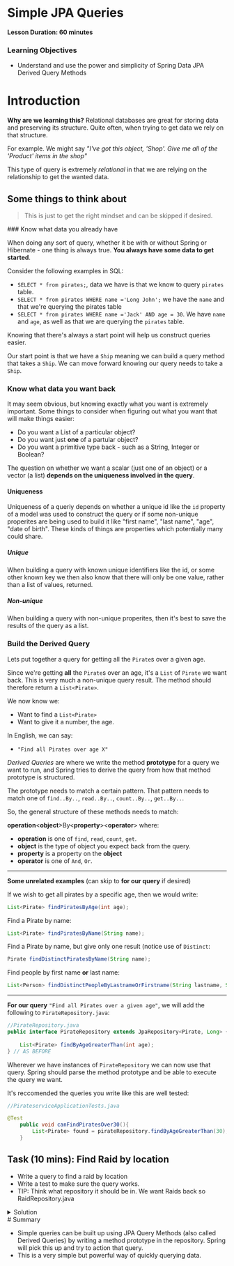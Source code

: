 # Simple JPA Queries

**Lesson Duration: 60 minutes**

### Learning Objectives
- Understand and use the power and simplicity of Spring Data JPA Derived Query Methods

# Introduction
**Why are we learning this?** Relational databases are great for storing data and preserving its structure. Quite often, when trying to get data we rely on that structure.

For example. We might say *"I've got this object, 'Shop'. Give me all of the 'Product' items in the shop"*

This type of query is extremely *relational* in that we are relying on the relationship to get the wanted data.

## Some things to think about
> This is just to get the right mindset and can be skipped if desired.



### Know what data you already have

When doing any sort of query, whether it be with or without Spring or Hibernate - one thing is always true.
**You always have some data to get started**.

Consider the following examples in SQL:

* `SELECT * from pirates;`, data we have is that we know to query `pirates` table.
* `SELECT * from pirates WHERE name ='Long John';` we have the `name` and that we're querying the pirates table
* `SELECT * from pirates WHERE name ='Jack' AND age = 30`. We have `name` and `age`, as well as that we are querying the `pirates` table.

Knowing that there's always a start point will help us construct queries easier.

Our start point is that we have a `Ship` meaning we can build a query method that takes a `Ship`. We can move forward knowing our query needs to take a `Ship`.




###  Know what data you want back

It may seem obvious, but knowing exactly what you want is extremely important. Some things to consider when figuring out what you want that will make things easier:

- Do you want a List of a particular object?
- Do you want just **one** of a partular object?
- Do you want a primitive type back - such as a String, Integer or Boolean?




The question on whether we want a scalar (just one of an object) or a vector (a list) **depends on the uniqueness involved in the query**.

#### Uniqueness
Uniqueness of a queriy depends on whether a unique id like the `id` property of a model was used to construct the query or if some non-unique properites are being used to build it like "first name", "last name", "age", "date of birth". These kinds of things are properties which potentially many could share.

##### Unique
When building a query with known unique identifiers like the id, or some other known key we then also know that there will only be one value, rather than a list of values, returned.


##### Non-unique

When building a query with non-unique properites, then it's best to save the results of the query as a list.

<a name="build_query"></a>
### Build the Derived Query

Lets put together a query for getting all the `Pirate`s over a given age.

Since we're getting **all** the `Pirate`s over an age, it's a `List` of `Pirate` we want back. This is very much a non-unique query result. The method should therefore return a `List<Pirate>`.

We now know we:

* Want to find a `List<Pirate>`
* Want to give it a number, the age.


In English, we can say:

* `"Find all Pirates over age X"`



*Derived Queries* are where we write the method **prototype** for a query we want to run, and Spring tries to derive the query from how that method prototype is structured.


The prototype needs to match a certain pattern. That pattern needs to match one of `find..By..`, `read..By..`, `count..By..`, `get..By..`.

So, the general structure of these methods needs to match:

**operation**<**object**>By<**property**><**operator**>
where:

*  **operation** is one of `find`, `read`, `count`, `get`.
*  **object** is the type of object you expect back from the query. 
*  **property** is a property on the **object**
*  **operator** is one of `And`, `Or`.

-------
 

**Some unrelated examples** (can skip to **for our query** if desired)

 If we wish to get all pirates by a specific age, then we would write:

```java
List<Pirate> findPiratesByAge(int age);
```
Find a Pirate by name:

```java
List<Pirate> findPiratesByName(String name);
```

Find a Pirate by name, but give only one result (notice use of `Distinct`:

```java
Pirate findDistinctPiratesByName(String name);
```

Find people by first name **or** last name:

```java
List<Person> findDistinctPeopleByLastnameOrFirstname(String lastname, String firstname);
```

----

**For our query** `"Find all Pirates over a given age"`, we will add the following to `PirateRepository.java`:

```java
//PirateRepository.java
public interface PirateRepository extends JpaRepository<Pirate, Long> { // AS BEFORE
    
    List<Pirate> findByAgeGreaterThan(int age);
} // AS BEFORE
```

Wherever we have instances of `PirateRepository` we can now use that query. Spring should parse the method prototype and be able to execute the query we want. 

It's reccomended the queries you write like this are well tested:


```java
//PirateserviceApplicationTests.java

@Test
	public void canFindPiratesOver30(){
		List<Pirate> found = pirateRepository.findByAgeGreaterThan(30);
	}
```

## Task (10 mins): Find Raid by location
* Write a query to find a raid by location
* Write a test to make sure the query works.
* TIP: Think what repository it should be in. We want Raids back so RaidRepository.java

<details>
<summary>
Solution
</summary>

```java
//RaidRepository.java
    List<Raid> findRaidByLocation(String location);
```

```java
//PirateserviceApplicationTests.java

	@Test
	public void findRaidByLocation(){
		List<Raid> found = raidRepository.findRaidByLocation("Tortuga");
		assertEquals("Tortuga", found.get(0).getLocation());
	}
	
```
</details>
# Summary

* Simple queries can be built up using JPA Query Methods (also called Derived Queries) by writing a method prototype in the repository. Spring will pick this up and try to action that query.
* This is a very simple but powerful way of quickly querying data. 


